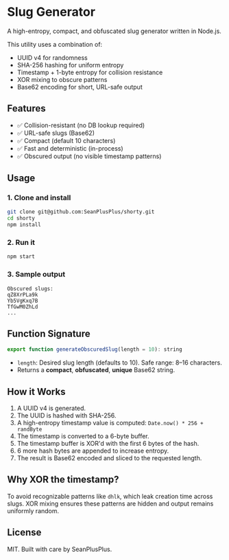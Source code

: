 # Slug Generator

A high-entropy, compact, and obfuscated slug generator written in Node.js.

This utility uses a combination of:

* UUID v4 for randomness
* SHA-256 hashing for uniform entropy
* Timestamp + 1-byte entropy for collision resistance
* XOR mixing to obscure patterns
* Base62 encoding for short, URL-safe output

## Features

* ✅ Collision-resistant (no DB lookup required)
* ✅ URL-safe slugs (Base62)
* ✅ Compact (default 10 characters)
* ✅ Fast and deterministic (in-process)
* ✅ Obscured output (no visible timestamp patterns)

## Usage

### 1. Clone and install

```bash
git clone git@github.com:SeanPlusPlus/shorty.git
cd shorty
npm install
```

### 2. Run it

```bash
npm start
```

### 3. Sample output

```
Obscured slugs:
qZ8XrPLa9k
Yb5VgKxq7B
TfGwM0ZhLd
...
```

## Function Signature

```js
export function generateObscuredSlug(length = 10): string
```

* `length`: Desired slug length (defaults to 10). Safe range: 8–16 characters.
* Returns a **compact**, **obfuscated**, **unique** Base62 string.

## How it Works

1. A UUID v4 is generated.
2. The UUID is hashed with SHA-256.
3. A high-entropy timestamp value is computed: `Date.now() * 256 + randByte`
4. The timestamp is converted to a 6-byte buffer.
5. The timestamp buffer is XOR'd with the first 6 bytes of the hash.
6. 6 more hash bytes are appended to increase entropy.
7. The result is Base62 encoded and sliced to the requested length.

## Why XOR the timestamp?

To avoid recognizable patterns like `dhlk`, which leak creation time across slugs. XOR mixing ensures these patterns are hidden and output remains uniformly random.

## License

MIT. Built with care by SeanPlusPlus.
